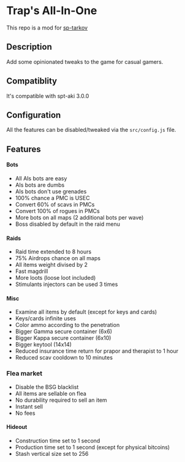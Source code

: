 # Trap's All-In-One

This repo is a mod for [sp-tarkov](https://sp-tarkov.com/)

## Description
Add some opinionated tweaks to the game for casual gamers.

## Compatiblity
It's compatible with spt-aki 3.0.0

## Configuration
All the features can be disabled/tweaked via the  `src/config.js` file.

## Features
#### Bots
- All AIs bots are easy
- AIs bots are dumbs
- AIs bots don't use grenades
- 100% chance a PMC is USEC
- Convert 60% of scavs in PMCs
- Convert 100% of rogues in PMCs
- More bots on all maps (2 additional bots per wave)
- Boss disabled by default in the raid menu

#### Raids
- Raid time extended to 8 hours
- 75% Airdrops chance on all maps 
- All items weight divised by 2
- Fast magdrill
- More loots (loose loot included)
- Stimulants injectors can be used 3 times

#### Misc
- Examine all items by default (except for keys and cards)
- Keys/cards infinite uses
- Color ammo according to the penetration
- Bigger Gamma secure container (6x6)
- Bigger Kappa secure container (6x10)
- Bigger keytool (14x14)
- Reduced insurance time return for prapor and therapist to 1 hour
- Reduced scav cooldown to 10 minutes

### Flea market
- Disable the BSG blacklist
- All items are sellable on flea
- No durability required to sell an item
- Instant sell
- No fees

#### Hideout
- Construction time set to 1 second
- Production time set to 1 second (except for physical bitcoins)
- Stash vertical size set to 256
